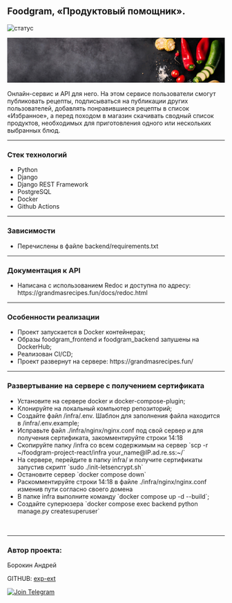 <h2>Foodgram, &laquo;Продуктовый помощник&raquo;.</h2>

![статус](https://github.com/exp-ext/yamdb_final/actions/workflows/yamdb_workflow.yml/badge.svg?event=push)

<p align="center">
<img src="https://github.com/exp-ext/foodgram-project-react/blob/master/backend/static/img/top-banner.jpg?raw=true" width="1200">
</p>
<p>Онлайн-сервис и API для него. На этом сервисе пользователи смогут публиковать рецепты, подписываться на публикации других пользователей, добавлять понравившиеся рецепты в список &laquo;Избранное&raquo;, а перед походом в магазин скачивать сводный список продуктов, необходимых для приготовления одного или нескольких выбранных блюд.</p>
<hr />
<h3>Стек технологий</h3>
<ul>
<li>Python</li>
<li>Django</li>
<li>Django REST Framework</li>
<li>PostgreSQL</li>
<li>Docker</li>
<li>Github Actions</li>
</ul>
<hr />
<h3>Зависимости</h3>
<ul>
<li>Перечислены в файле backend/requirements.txt</li>
</ul>
<hr />
<h3>Документация к API</h3>
<ul>
<li>Написана с использованием Redoc и доступна по адресу: https://grandmasrecipes.fun/docs/redoc.html </li>
</ul>
<hr />
<h3>Особенности реализации</h3>
<ul>
<li>Проект запускается в Docker контейнерах;</li>
<li>Образы foodgram_frontend и foodgram_backend запушены на DockerHub;</li>
<li>Реализован CI/CD;</li>
<li>Проект развернут на сервере: https://grandmasrecipes.fun/ </li>
</ul>
<hr />
<h3>Развертывание на сервере c получением сертификата</h3>
<ul>
<li>Установите на сервере docker и docker-compose-plugin;</li>
<li>Клонируйте на локальный компьютер репозиторий;</li>
<li>Создайте файл /infra/.env. Шаблон для заполнения файла находится в /infra/.env.example;</li>
<li>Исправьте файл ./infra/nginx/nginx.conf под свой сервер и для получения сертификата, закомментируйте строки 14:18</li>
<li>Скопируйте папку /infra со всем содержимым на сервер `scp -r ~/foodgram-project-react/infra your_name@IP.ad.re.ss:~/`
</li>
<li>На сервере, перейдите в папку infra/ и получите сертификаты запустив скрипт `sudo ./init-letsencrypt.sh`</li>
<li>Остановите сервер `docker compose down` </li>
<li>Раскомментируйте строки 14:18 в файле ./infra/nginx/nginx.conf изменив пути согласно своего домена</li>
<li>В папке infra выполните команду `docker compose up -d --build`;</li>
<li>Создайте суперюзера `docker compose exec backend python manage.py createsuperuser`</li>
<br /><br />
</ul>
<hr />
<h3>Автор проекта:</h3>
<p>Борокин Андрей</p>

GITHUB: [exp-ext](https://github.com/exp-ext)

[![Join Telegram](https://img.shields.io/badge/My%20Telegram-Join-blue)](https://t.me/Borokin)
